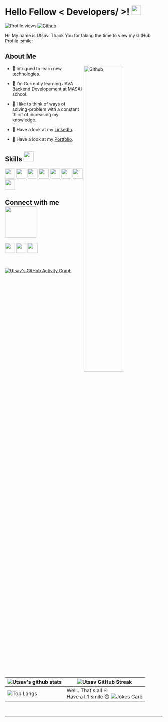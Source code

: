 

<h1> Hello Fellow < Developers/ >! <img src = "https://raw.githubusercontent.com/MartinHeinz/MartinHeinz/master/wave.gif" width = 30px> </h1>
<p align='center'>
</p>


![Profile views](https://visitor-badge.glitch.me/badge?page_id=g-utsav.visitor-badge)
[![Github](https://img.shields.io/github/followers/g-utsav?label=Follow&style=social)](https://github.com/g-utsav)

<div size='20px'> Hi! My name is Utsav. Thank You for taking the time to view my GitHub Profile :smile: 
</div>

<h2> About Me </h2>

<img width="50%" align="right" alt="Github" src="https://media0.giphy.com/media/KDDpcKigbfFpnejZs6/giphy.gif?cid=ecf05e47oy6f4zjs8g1qoiystc56cu7r9tb8a1fe76e05oty&rid=giphy.gif" />


- 🔭 Intrigued to learn new technologies.

- 🌱 I’m Currently learning JAVA Backend Developement at MASAI school.

- 💞️ I like to think of ways of solving-problem with a constant thirst of increasing my knowledge.

- 💬 Have a look at my [LinkedIn](www.linkedin.com/in/g-utsav).
  
- 💬 Have a look at my [Portfolio](https://utsavgupta.netlify.app).

<h2> Skills <img src = "https://media2.giphy.com/media/QssGEmpkyEOhBCb7e1/giphy.gif?cid=ecf05e47a0n3gi1bfqntqmob8g9aid1oyj2wr3ds3mg700bl&rid=giphy.gif" width = 32px> </h2>
  <a href= https://github.com/g-utsav?tab=repositories> <img width ='32px' src ='https://raw.githubusercontent.com/rahulbanerjee26/githubProfileReadmeGenerator/main/icons/java.svg'> </a>
   <a href= https://github.com/g-utsav?tab=repositories> <img width ='32px' src ='https://raw.githubusercontent.com/rahulbanerjee26/githubProfileReadmeGenerator/main/icons/spring.svg'> </a>
<a href= https://github.com/g-utsav?tab=repositories> <img width ='32px' src ='https://raw.githubusercontent.com/rahulbanerjee26/githubProfileReadmeGenerator/main/icons/mysql.svg'> </a>
<a href= https://github.com/g-utsav?tab=repositories> <img width ='32px' src 
='https://www.vectorlogo.zone/logos/hibernate/hibernate-icon.svg'> </a>
<a href= https://github.com/g-utsav?tab=repositories> <img width ='32px' src ='https://raw.githubusercontent.com/rahulbanerjee26/githubAboutMeGenerator/main/icons/python.svg'> </a>
<a href= https://github.com/g-utsav?tab=repositories> <img width ='32px' src ='https://raw.githubusercontent.com/rahulbanerjee26/githubAboutMeGenerator/main/icons/javascript.svg'> </a>
<a href= https://github.com/g-utsav?tab=repositories> <img width ='32px' src ='https://raw.githubusercontent.com/rahulbanerjee26/githubAboutMeGenerator/main/icons/css.svg'> </a>
<a href= https://github.com/g-utsav?tab=repositories> <img width ='32px' src ='https://raw.githubusercontent.com/rahulbanerjee26/githubAboutMeGenerator/main/icons/html.svg'> </a>


<h2> Connect with me <img src='https://raw.githubusercontent.com/ShahriarShafin/ShahriarShafin/main/Assets/handshake.gif' width="100px"> </h2>
<a href = 'https://www.linkedin.com/in/g-utsav'> <img width = '32px' align= 'center' src="https://raw.githubusercontent.com/rahulbanerjee26/githubAboutMeGenerator/main/icons/linked-in-alt.svg"/></a> 
<a href = 'https://www.github.com/g-utsav'> <img width = '32px' align= 'center' src="https://raw.githubusercontent.com/rahulbanerjee26/githubAboutMeGenerator/main/icons/github.svg"/></a>
 <a href = 'https://utsavgupta.netlify.app'> <img width = '32px' align= 'center' src="https://raw.githubusercontent.com/rahulbanerjee26/
githubProfileReadmeGenerator/main/icons/portfolio.png"/></a>
  
<br>
<br>
  <br>
  
[![Utsav's GitHub Activity Graph](https://activity-graph.herokuapp.com/graph?username=g-utsav&theme=tokyonight)](https://git.io/praveenscience)

| ![Utsav's github stats](https://github-readme-stats.vercel.app/api?username=g-utsav&show_icons=true&theme=tokyonight) | ![Utsav GitHub Streak](https://github-readme-streak-stats.herokuapp.com/?user=g-utsav&theme=tokyonight) |
| --- | --- |
| ![Top Langs](https://github-readme-stats.vercel.app/api/top-langs/?username=g-utsav&theme=tokyonight) | Well...That's all ♾️ <br> Have a li'l smile 😄 ![Jokes Card](https://readme-jokes.vercel.app/api?theme=tokyonight)|




<br>


-----
